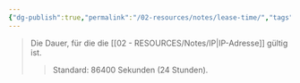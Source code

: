 ```yaml
---
{"dg-publish":true,"permalink":"/02-resources/notes/lease-time/","tags":["informatik/netzwerk"],"noteIcon":"","updated":"2025-09-10T16:35:26.000+02:00"}
---
```


>Die Dauer, für die die [[02 - RESOURCES/Notes/IP\|IP-Adresse]] gültig ist.
>>Standard: 86400 Sekunden (24 Stunden).

